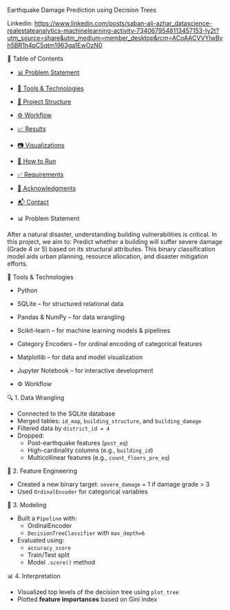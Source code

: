 Earthquake Damage Prediction using Decision Trees

Linkedin: https://www.linkedin.com/posts/saban-ali-azhar_datascience-realestateanalytics-machinelearning-activity-7340679548113457153-Iy2t?utm_source=share&utm_medium=member_desktop&rcm=ACoAACVVYIwByh5BR1h4pC5qtm1963ga1EwOzN0

📌 Table of Contents
- [📊 Problem Statement](#-problem-statement)
- [🧰 Tools & Technologies](#-tools--technologies)
- [📂 Project Structure](#-project-structure)
- [⚙️ Workflow](#️-workflow)
- [📈 Results](#-results)
- [📷 Visualizations](#-visualizations)
- [🚀 How to Run](#-how-to-run)
- [✅ Requirements](#-requirements)
- [🤝 Acknowledgments](#-acknowledgments)
- [📬 Contact](#-contact)

- 📊 Problem Statement

After a natural disaster, understanding building vulnerabilities is critical. In this project, we aim to:
Predict whether a building will suffer severe damage (Grade 4 or 5) based on its structural attributes.
This binary classification model aids urban planning, resource allocation, and disaster mitigation efforts.

🧰 Tools & Technologies

- Python 
- SQLite – for structured relational data
- Pandas & NumPy – for data wrangling
- Scikit-learn – for machine learning models & pipelines
- Category Encoders – for ordinal encoding of categorical features
- Matplotlib – for data and model visualization
- Jupyter Notebook – for interactive development

- ⚙️ Workflow

 🔍 1. Data Wrangling
- Connected to the SQLite database
- Merged tables: `id_map`, `building_structure`, and `building_damage`
- Filtered data by `district_id = 4`
- Dropped:
  - Post-earthquake features (`post_eq`)
  - High-cardinality columns (e.g., `building_id`)
  - Multicollinear features (e.g., `count_floors_pre_eq`)

 🧪 2. Feature Engineering
- Created a new binary target: `severe_damage` = 1 if damage grade > 3
- Used `OrdinalEncoder` for categorical variables

 🤖 3. Modeling
- Built a `Pipeline` with:
  - OrdinalEncoder
  - `DecisionTreeClassifier` with `max_depth=6`
- Evaluated using:
  - `accuracy_score`
  - Train/Test split
  - Model `.score()` method

 📊 4. Interpretation
- Visualized top levels of the decision tree using `plot_tree`
- Plotted **feature importances** based on Gini Index
